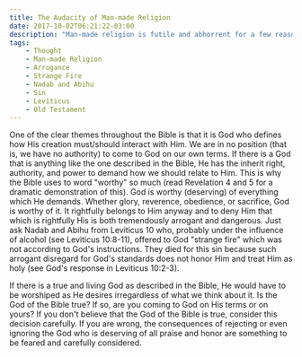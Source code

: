 ```yaml
---
title: The Audacity of Man-made Religion
date: 2017-10-02T06:21:22-03:00
description: "Man-made religion is futile and abhorrent for a few reasons, but one, particular horror towers above the rest. Behind man-made religion is the arrogant declaration that we define the terms of our relationship with God. Thus, it is impossible for man-made religions to worship anything but man himself."
tags:
    - Thought
    - Man-made Religion
    - Arrogance
    - Strange Fire
    - Nadab and Abihu
    - Sin
    - Leviticus
    - Old Testament
---
```


One of the clear themes throughout the Bible is that it is God who defines how His creation must/should interact with Him. We are in no position (that is, we have no authority) to come to God on our own terms. If there is a God that is anything like the one described in the Bible, He has the inherit right, authority, and power to demand how we should relate to Him. This is why the Bible uses to word "worthy" so much (read Revelation 4 and 5 for a dramatic demonstration of this). God is worthy (deserving) of everything which He demands. Whether glory, reverence, obedience, or sacrifice, God is worthy of it. It rightfully belongs to Him anyway and to deny Him that which is rightfully His is both tremendously arrogant and dangerous. Just ask Nadab and Abihu from Leviticus 10 who, probably under the influence of alcohol (see Leviticus 10:8-11), offered to God "strange fire" which was not according to God's instructions. They died for this sin because such arrogant disregard for God's standards does not honor Him and treat Him as holy (see God's response in Leviticus 10:2-3).

If there is a true and living God as described in the Bible, He would have to be worshiped as He desires irregardless of what we think about it. Is the God of the Bible true? If so, are you coming to God on His terms or on yours? If you don't believe that the God of the Bible is true, consider this decision carefully. If you are wrong, the consequences of rejecting or even ignoring the God who is deserving of all praise and honor are something to be feared and carefully considered.
